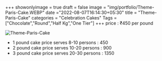 +++
showonlyimage = true
draft = false
image = "img/portfolio/Theme-Paris-Cake.WEBP"
date ="2022-08-07T16:14:30+05:30"
title = "Theme-Paris-Cake"
categories = "Celebration Cakes"
Tags = ["Chocolate","Round","Half Kg","One Tier"]
+++
price : ₹450 per pound
<!--more-->
![Theme-Paris-Cake](/img/portfolio/Theme-Paris-Cake.WEBP)
* 1 pound cake price serves 8-10 persons : 450
* 2 pound cake price serves 10-20 persons : 900
* 3 pound cake price serves 20-30 persons : 1350
